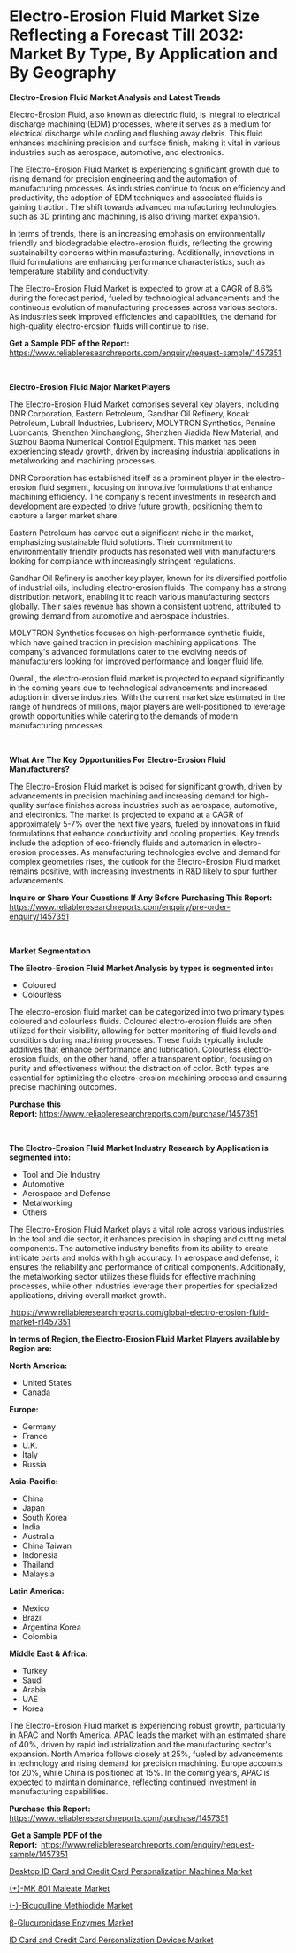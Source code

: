 <p><h1>Electro-Erosion Fluid Market Size Reflecting a Forecast Till 2032: Market By Type, By Application and By Geography</h1></p><p><strong>Electro-Erosion Fluid Market Analysis and Latest Trends</strong></p>
<p><p>Electro-Erosion Fluid, also known as dielectric fluid, is integral to electrical discharge machining (EDM) processes, where it serves as a medium for electrical discharge while cooling and flushing away debris. This fluid enhances machining precision and surface finish, making it vital in various industries such as aerospace, automotive, and electronics. </p><p>The Electro-Erosion Fluid Market is experiencing significant growth due to rising demand for precision engineering and the automation of manufacturing processes. As industries continue to focus on efficiency and productivity, the adoption of EDM techniques and associated fluids is gaining traction. The shift towards advanced manufacturing technologies, such as 3D printing and machining, is also driving market expansion.</p><p>In terms of trends, there is an increasing emphasis on environmentally friendly and biodegradable electro-erosion fluids, reflecting the growing sustainability concerns within manufacturing. Additionally, innovations in fluid formulations are enhancing performance characteristics, such as temperature stability and conductivity.</p><p>The Electro-Erosion Fluid Market is expected to grow at a CAGR of 8.6% during the forecast period, fueled by technological advancements and the continuous evolution of manufacturing processes across various sectors. As industries seek improved efficiencies and capabilities, the demand for high-quality electro-erosion fluids will continue to rise.</p></p>
<p><strong>Get a Sample PDF of the Report:&nbsp;</strong> <a href="https://www.reliableresearchreports.com/enquiry/request-sample/1457351?utm_campaign=102&utm_medium=2&utm_source=Github&utm_content=ia&utm_term=30032025&utm_id=electro-erosion-fluid">https://www.reliableresearchreports.com/enquiry/request-sample/1457351</a></p>
<p>&nbsp;</p>
<p><strong>Electro-Erosion Fluid Major Market Players</strong></p>
<p><p>The Electro-Erosion Fluid Market comprises several key players, including DNR Corporation, Eastern Petroleum, Gandhar Oil Refinery, Kocak Petroleum, Lubrall Industries, Lubriserv, MOLYTRON Synthetics, Pennine Lubricants, Shenzhen Xinchanglong, Shenzhen Jiadida New Material, and Suzhou Baoma Numerical Control Equipment. This market has been experiencing steady growth, driven by increasing industrial applications in metalworking and machining processes.</p><p>DNR Corporation has established itself as a prominent player in the electro-erosion fluid segment, focusing on innovative formulations that enhance machining efficiency. The company's recent investments in research and development are expected to drive future growth, positioning them to capture a larger market share.</p><p>Eastern Petroleum has carved out a significant niche in the market, emphasizing sustainable fluid solutions. Their commitment to environmentally friendly products has resonated well with manufacturers looking for compliance with increasingly stringent regulations.</p><p>Gandhar Oil Refinery is another key player, known for its diversified portfolio of industrial oils, including electro-erosion fluids. The company has a strong distribution network, enabling it to reach various manufacturing sectors globally. Their sales revenue has shown a consistent uptrend, attributed to growing demand from automotive and aerospace industries.</p><p>MOLYTRON Synthetics focuses on high-performance synthetic fluids, which have gained traction in precision machining applications. The company's advanced formulations cater to the evolving needs of manufacturers looking for improved performance and longer fluid life.</p><p>Overall, the electro-erosion fluid market is projected to expand significantly in the coming years due to technological advancements and increased adoption in diverse industries. With the current market size estimated in the range of hundreds of millions, major players are well-positioned to leverage growth opportunities while catering to the demands of modern manufacturing processes.</p></p>
<p>&nbsp;</p>
<p><strong>What Are The Key Opportunities For Electro-Erosion Fluid Manufacturers?</strong></p>
<p><p>The Electro-Erosion Fluid market is poised for significant growth, driven by advancements in precision machining and increasing demand for high-quality surface finishes across industries such as aerospace, automotive, and electronics. The market is projected to expand at a CAGR of approximately 5-7% over the next five years, fueled by innovations in fluid formulations that enhance conductivity and cooling properties. Key trends include the adoption of eco-friendly fluids and automation in electro-erosion processes. As manufacturing technologies evolve and demand for complex geometries rises, the outlook for the Electro-Erosion Fluid market remains positive, with increasing investments in R&D likely to spur further advancements.</p></p>
<p><strong>Inquire or Share Your Questions If Any Before Purchasing This Report:</strong> <a href="https://www.reliableresearchreports.com/enquiry/pre-order-enquiry/1457351?utm_campaign=102&utm_medium=2&utm_source=Github&utm_content=ia&utm_term=30032025&utm_id=electro-erosion-fluid">https://www.reliableresearchreports.com/enquiry/pre-order-enquiry/1457351</a></p>
<p>&nbsp;</p>
<p><strong>Market Segmentation</strong></p>
<p><strong>The Electro-Erosion Fluid Market Analysis by types is segmented into:</strong></p>
<p><ul><li>Coloured</li><li>Colourless</li></ul></p>
<p><p>The electro-erosion fluid market can be categorized into two primary types: coloured and colourless fluids. Coloured electro-erosion fluids are often utilized for their visibility, allowing for better monitoring of fluid levels and conditions during machining processes. These fluids typically include additives that enhance performance and lubrication. Colourless electro-erosion fluids, on the other hand, offer a transparent option, focusing on purity and effectiveness without the distraction of color. Both types are essential for optimizing the electro-erosion machining process and ensuring precise machining outcomes.</p></p>
<p><strong>Purchase this Report:&nbsp;</strong><a href="https://www.reliableresearchreports.com/purchase/1457351?utm_campaign=102&utm_medium=2&utm_source=Github&utm_content=ia&utm_term=30032025&utm_id=electro-erosion-fluid">https://www.reliableresearchreports.com/purchase/1457351</a></p>
<p>&nbsp;</p>
<p><strong>The Electro-Erosion Fluid Market Industry Research by Application is segmented into:</strong></p>
<p><ul><li>Tool and Die Industry</li><li>Automotive</li><li>Aerospace and Defense</li><li>Metalworking</li><li>Others</li></ul></p>
<p><p>The Electro-Erosion Fluid Market plays a vital role across various industries. In the tool and die sector, it enhances precision in shaping and cutting metal components. The automotive industry benefits from its ability to create intricate parts and molds with high accuracy. In aerospace and defense, it ensures the reliability and performance of critical components. Additionally, the metalworking sector utilizes these fluids for effective machining processes, while other industries leverage their properties for specialized applications, driving overall market growth.</p></p>
<p><a href="https://www.reliableresearchreports.com/global-electro-erosion-fluid-market-r1457351?utm_campaign=102&utm_medium=2&utm_source=Github&utm_content=ia&utm_term=30032025&utm_id=electro-erosion-fluid">&nbsp;https://www.reliableresearchreports.com/global-electro-erosion-fluid-market-r1457351</a></p>
<p><strong>In terms of Region, the Electro-Erosion Fluid Market Players available by Region are:</strong></p>
<p>
    <p> <strong> North America: </strong>
        <ul>
            <li>United States</li>
            <li>Canada</li>
        </ul>
        </p> 
    <p> <strong> Europe: </strong>
        <ul>
            <li>Germany</li>
            <li>France</li>
            <li>U.K.</li>
            <li>Italy</li>
            <li>Russia</li>
        </ul>
        </p> 
    <p> <strong> Asia-Pacific: </strong>
        <ul>
            <li>China</li>
            <li>Japan</li>
            <li>South Korea</li>
            <li>India</li>
            <li>Australia</li>
            <li>China Taiwan</li>
            <li>Indonesia</li>
            <li>Thailand</li>
            <li>Malaysia</li>
        </ul>
        </p> 
    <p> <strong> Latin America: </strong>
        <ul>
            <li>Mexico</li>
            <li>Brazil</li>
            <li>Argentina Korea</li>
            <li>Colombia</li>
        </ul>
        </p> 
    <p> <strong> Middle East & Africa: </strong>
        <ul>
            <li>Turkey</li>
            <li>Saudi</li>
            <li>Arabia</li>
            <li>UAE</li>
            <li>Korea</li>
        </ul>
    </p>
    </p>
<p><p>The Electro-Erosion Fluid market is experiencing robust growth, particularly in APAC and North America. APAC leads the market with an estimated share of 40%, driven by rapid industrialization and the manufacturing sector's expansion. North America follows closely at 25%, fueled by advancements in technology and rising demand for precision machining. Europe accounts for 20%, while China is positioned at 15%. In the coming years, APAC is expected to maintain dominance, reflecting continued investment in manufacturing capabilities.</p></p>
<p><strong>Purchase this Report: </strong><a href="https://www.reliableresearchreports.com/purchase/1457351?utm_campaign=102&utm_medium=2&utm_source=Github&utm_content=ia&utm_term=30032025&utm_id=electro-erosion-fluid">https://www.reliableresearchreports.com/purchase/1457351</a></p>
<p>&nbsp;<strong>Get a Sample PDF of the Report:&nbsp;&nbsp;</strong><a href="https://www.reliableresearchreports.com/enquiry/request-sample/1457351?utm_campaign=102&utm_medium=2&utm_source=Github&utm_content=ia&utm_term=30032025&utm_id=electro-erosion-fluid">https://www.reliableresearchreports.com/enquiry/request-sample/1457351</a></p>
<p><strong></strong></p>
<p><p><a href="https://github.com/hutchkloor4x/Market-Research-Report-List-1/blob/main/desktop-id-card-and-credit-card-personalization-machines-market.md?utm_campaign=102&utm_medium=2&utm_source=Github&utm_content=ia&utm_term=30032025&utm_id=electro-erosion-fluid">Desktop ID Card and Credit Card Personalization Machines Market</a></p><p><a href="https://github.com/kimanyuzuga/Market-Research-Report-List-1/blob/main/mk-801-maleate-market.md?utm_campaign=102&utm_medium=2&utm_source=Github&utm_content=ia&utm_term=30032025&utm_id=electro-erosion-fluid">(+)-MK 801 Maleate Market</a></p><p><a href="https://github.com/ludongfomban/Market-Research-Report-List-1/blob/main/bicuculline-methiodide-market.md?utm_campaign=102&utm_medium=2&utm_source=Github&utm_content=ia&utm_term=30032025&utm_id=electro-erosion-fluid">(-)-Bicuculline Methiodide Market</a></p><p><a href="https://github.com/giardafshaxb/Market-Research-Report-List-1/blob/main/b-glucuronidase-enzymes-market.md?utm_campaign=102&utm_medium=2&utm_source=Github&utm_content=ia&utm_term=30032025&utm_id=electro-erosion-fluid">β-Glucuronidase Enzymes Market</a></p><p><a href="https://github.com/lalkobrinarb/Market-Research-Report-List-1/blob/main/id-card-and-credit-card-personalization-devices-market.md?utm_campaign=102&utm_medium=2&utm_source=Github&utm_content=ia&utm_term=30032025&utm_id=electro-erosion-fluid">ID Card and Credit Card Personalization Devices Market</a></p></p>